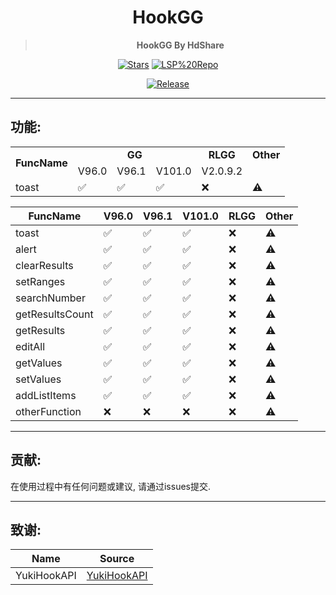 <div align="center">

<h1>HookGG</h1>

> **HookGG By HdShare**

<div align="center">

  [![Stars](https://img.shields.io/github/stars/Xposed-Modules-Repo/me.hd.hookgg?label=stars)](https://github.com/Xposed-Modules-Repo/me.hd.hookgg)
  [![LSP%20Repo](https://img.shields.io/github/downloads/Xposed-Modules-Repo/me.hd.hookgg/total?label=LSP%20Repo&labelColor=F48FB1)](https://github.com/Xposed-Modules-Repo/me.hd.hookgg/releases)

</div>

[![Release](https://img.shields.io/github/v/release/Xposed-Modules-Repo/me.hd.hookgg)](https://github.com/Xposed-Modules-Repo/me.hd.hookgg/releases/latest)

</div>

---
## 功能:

<table>
   <tr>
      <td rowspan="2" align="center"><b>FuncName</b></td>
      <td colspan="3" align="center"><b>GG</b></td>
      <td colspan="1" align="center"><b>RLGG</b></td>
      <td colspan="1" align="center"><b>Other</b></td>
   </tr>
   <tr>
      <td>V96.0</td> <td>V96.1</td> <td>V101.0</td> <td>V2.0.9.2</td> <td></td>
   </tr>
   <tr>
      <td>toast</td> <td>✅</td> <td>✅</td> <td>✅</td> <td>❌</td> <td>⚠️</td>
   </tr>
</table>

| FuncName               | V96.0 | V96.1 | V101.0 | RLGG | Other |
| ---------------------- | --- | --- | --- | --- | --- |
| toast                  | ✅ | ✅ | ✅ | ❌ | ⚠️ |
| alert                  | ✅ | ✅ | ✅ | ❌ | ⚠️ |
| clearResults           | ✅ | ✅ | ✅ | ❌ | ⚠️ |
| setRanges              | ✅ | ✅ | ✅ | ❌ | ⚠️ |
| searchNumber           | ✅ | ✅ | ✅ | ❌ | ⚠️ |
| getResultsCount        | ✅ | ✅ | ✅ | ❌ | ⚠️ |
| getResults             | ✅ | ✅ | ✅ | ❌ | ⚠️ |
| editAll                | ✅ | ✅ | ✅ | ❌ | ⚠️ |
| getValues              | ✅ | ✅ | ✅ | ❌ | ⚠️ |
| setValues              | ✅ | ✅ | ✅ | ❌ | ⚠️ |
| addListItems           | ✅ | ✅ | ✅ | ❌ | ⚠️ |
| otherFunction          | ❌ | ❌ | ❌ | ❌ | ⚠️ |

---
## 贡献:

在使用过程中有任何问题或建议, 请通过issues提交.

---
## 致谢:

|     Name     |                               Source                               |
| ------------ | ------------------------------------------------------------------ |
| YukiHookAPI  | [YukiHookAPI](https://github.com/HighCapable/YukiHookAPI)          |

